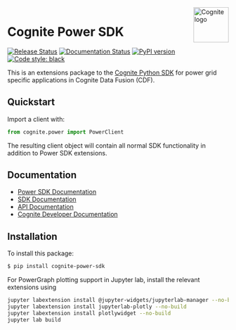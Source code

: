 
<a href="https://cognite.com/">
    <img src="https://github.com/cognitedata/cognite-python-docs/blob/master/img/cognite_logo.png" alt="Cognite logo" title="Cognite" align="right" height="80" />
</a>

Cognite Power SDK
=================
[![Release Status](https://github.com/cognitedata/power-sdk/workflows/release/badge.svg)](https://github.com/cognitedata/power-sdk/actions)
[![Documentation Status](https://readthedocs.com/projects/cognite-power-sdk/badge/?version=latest)](https://cognite-power-sdk.readthedocs-hosted.com/en/latest/)
[![PyPI version](https://badge.fury.io/py/cognite-power-sdk.svg)](https://pypi.org/project/cognite-power-sdk/)
[![Code style: black](https://img.shields.io/badge/code%20style-black-000000.svg)](https://github.com/ambv/black)


This is an extensions package to the [Cognite Python SDK](https://github.com/cognitedata/cognite-sdk-python)
 for power grid specific applications in Cognite Data Fusion (CDF). 

## Quickstart
Import a client with:

```python
from cognite.power import PowerClient
```
The resulting client object will contain all normal SDK functionality
in addition to Power SDK extensions.

## Documentation
* [Power SDK Documentation](https://cognite-power-sdk.readthedocs-hosted.com/en/latest/)
* [SDK Documentation](https://cognite-docs.readthedocs-hosted.com/en/latest/)
* [API Documentation](https://doc.cognitedata.com/)
* [Cognite Developer Documentation](https://docs.cognite.com/dev/)

## Installation
To install this package:
```bash
$ pip install cognite-power-sdk
```
For PowerGraph plotting support in Jupyter lab, install the relevant extensions using
```bash
jupyter labextension install @jupyter-widgets/jupyterlab-manager --no-build
jupyter labextension install jupyterlab-plotly --no-build
jupyter labextension install plotlywidget --no-build
jupyter lab build
```
